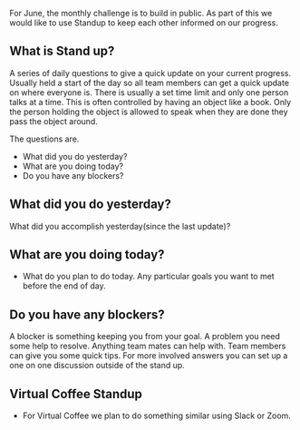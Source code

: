 
 For June, the monthly challenge is to build in public. As part of this we would like to use Standup to keep each other informed on our progress.

 ## What is Stand up?
 A series of daily questions to give a quick update on your current progress. Usually held a start of the day so all team members can get a quick update on where everyone is. There is usually a set time limit and only one person talks at a time. This is often controlled by having an object like a book. Only the person holding the object is allowed to speak when they are done they pass the object around.

 The questions are.

 - What did you do yesterday?
 - What are you doing today?
 - Do you have any blockers?

 ## What did you do yesterday?
 What did you accomplish yesterday(since the last update)? 

 ## What are you doing today?
 - What do you plan to do today. Any particular goals you want to met before the end of day.

 ## Do you have any blockers?
 A blocker is something keeping you from your goal. A problem you need some help to resolve. Anything team mates can help with. Team members can give you some quick tips. For more involved answers you can set up a one on one discussion outside of the stand up. 

 ## Virtual Coffee Standup
 - For Virtual Coffee we plan to do something similar using Slack or Zoom.
